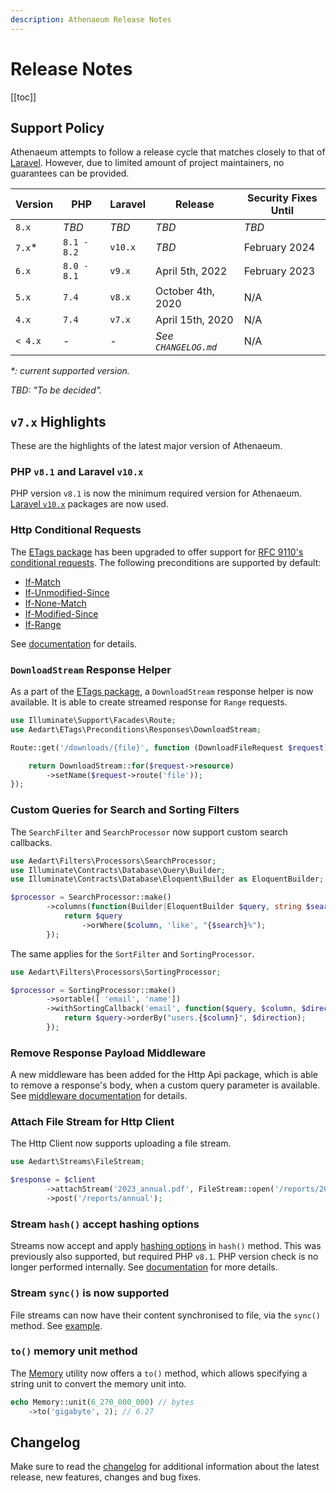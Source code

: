 ```yaml
---
description: Athenaeum Release Notes
---
```


# Release Notes

[[toc]]

## Support Policy

Athenaeum attempts to follow a release cycle that matches closely to that of [Laravel](https://laravel.com/docs/10.x/releases).
However, due to limited amount of project maintainers, no guarantees can be provided. 

| Version | PHP         | Laravel | Release              | Security Fixes Until |
|---------|-------------|---------|----------------------|----------------------|
| `8.x`   | _TBD_       | _TBD_   | _TBD_                | _TBD_                |
| `7.x`*  | `8.1 - 8.2` | `v10.x` | _TBD_                | February 2024        |
| `6.x`   | `8.0 - 8.1` | `v9.x`  | April 5th, 2022      | February 2023        |
| `5.x`   | `7.4`       | `v8.x`  | October 4th, 2020    | N/A                  |
| `4.x`   | `7.4`       | `v7.x`  | April 15th, 2020     | N/A                  |
| `< 4.x` | _-_         | _-_     | _See `CHANGELOG.md`_ | N/A                  |

_*: current supported version._

_TBD: "To be decided"._

## `v7.x` Highlights

These are the highlights of the latest major version of Athenaeum.

### PHP `v8.1` and Laravel `v10.x`

PHP version `v8.1` is now the minimum required version for Athenaeum.
[Laravel `v10.x`](https://laravel.com/docs/10.x/releases) packages are now used.

### Http Conditional Requests

The [ETags package](./etags/README.md) has been upgraded to offer support for [RFC 9110's conditional requests](https://httpwg.org/specs/rfc9110.html#conditional.requests).
The following preconditions are supported by default:

* [If-Match](https://httpwg.org/specs/rfc9110.html#field.if-match)
* [If-Unmodified-Since](https://httpwg.org/specs/rfc9110.html#field.if-unmodified-since)
* [If-None-Match](https://httpwg.org/specs/rfc9110.html#field.if-none-match)
* [If-Modified-Since](https://httpwg.org/specs/rfc9110.html#field.if-modified-since)
* [If-Range](https://httpwg.org/specs/rfc9110.html#field.if-range)

See [documentation](./etags/evaluator/README.md) for details.

### `DownloadStream` Response Helper

As a part of the [ETags package](./etags/evaluator/download-stream.md), a `DownloadStream` response helper is now available.
It is able to create streamed response for `Range` requests.

```php
use Illuminate\Support\Facades\Route;
use Aedart\ETags\Preconditions\Responses\DownloadStream;

Route::get('/downloads/{file}', function (DownloadFileRequest $request) {

    return DownloadStream::for($request->resource)
        ->setName($request->route('file'));
});
```

### Custom Queries for Search and Sorting Filters

The `SearchFilter` and `SearchProcessor` now support custom search callbacks.

```php
use Aedart\Filters\Processors\SearchProcessor;
use Illuminate\Contracts\Database\Query\Builder;
use Illuminate\Contracts\Database\Eloquent\Builder as EloquentBuilder;

$processor = SearchProcessor::make()
        ->columns(function(Builder|EloquentBuilder $query, string $search) {
            return $query
                ->orWhere($column, 'like', "{$search}%");
        });
```

The same applies for the `SortFilter` and `SortingProcessor`.

```php
use Aedart\Filters\Processors\SortingProcessor;

$processor = SortingProcessor::make()
        ->sortable([ 'email', 'name'])
        ->withSortingCallback('email', function($query, $column, $direction) {
            return $query->orderBy("users.{$column}", $direction);
        });
```

### Remove Response Payload Middleware

A new middleware has been added for the Http Api package, which is able to remove a response's body, when a custom query parameter is available.
See [middleware documentation](./http/api/middleware/remove-response-payload.md) for details.

### Attach File Stream for Http Client

The Http Client now supports uploading a file stream.

```php
use Aedart\Streams\FileStream;

$response = $client  
        ->attachStream('2023_annual.pdf', FileStream::open('/reports/2023_annual.pdf', 'r'))
        ->post('/reports/annual');
```

### Stream `hash()` accept hashing options

Streams now accept and apply [hashing options](https://www.php.net/manual/en/function.hash-init) in `hash()` method. This was previously also supported, but required PHP `v8.1`.
PHP version check is no longer performed internally. See [documentation](./streams/usage/hash.md) for more details.

### Stream `sync()` is now supported

File streams can now have their content synchronised to file, via the `sync()` method.
See [example](./streams/usage/sync.md).

### `to()` memory unit method

The [Memory](./utils/memory.md) utility now offers a `to()` method, which allows specifying a string unit to convert the memory unit into.

```php
echo Memory::unit(6_270_000_000) // bytes
    ->to('gigabyte', 2); // 6.27
```

## Changelog

Make sure to read the [changelog](https://github.com/aedart/athenaeum/blob/master/CHANGELOG.md) for additional information about the latest release, new features, changes and bug fixes. 
